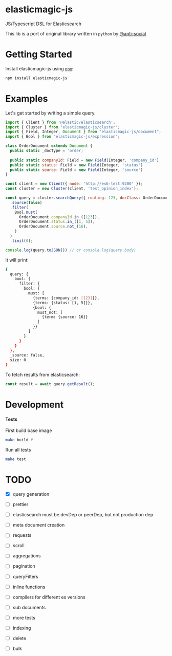 elasticmagic-js
===============

JS/Typescript DSL for Elasticsearch

This lib is a port of original library written in `python` by [@anti-social]( https://github.com/anti-social/elasticmagic )

# Getting Started

Install elasticmagic-js using [`npm`](https://www.npmjs.com/):

```bash
npm install elasticmagic-js
```

# Examples

Let's get started by writing a simple query.

```javascript
import { Client } from '@elastic/elasticsearch';
import { Cluster } from "elasticmagic-js/cluster";
import { Field, Integer, Document } from "elasticmagic-js/document";
import { Bool } from "elasticmagic-js/expression";

class OrderDocument extends Document {
  public static _docType = 'order;
  
  public static companyId: Field = new Field(Integer, 'company_id')
  public static status: Field = new Field(Integer, 'status')
  public static source: Field = new Field(Integer, 'source')
}

const client = new Client({ node: 'http://es6-test:9200' });
const cluster = new Cluster(client, 'test_opinion_index');

const query = cluster.searchQuery({ routing: 123, docClass: OrderDocument })
  .source(false)
  .filter(
    Bool.must(
      OrderDocument.companyId.in_([123]),
      OrderDocument.status.in_([1, 5]),
      OrderDocument.source.not_(16),
    )
  )
  .limit(0);

console.log(query.toJSON()) // or console.log(query.body)
```

It will print:

```bash
{
  query: {
    bool: {
      filter: {
        bool: {
          must: [
            {terms: {company_id: [123]}},
            {terms: {status: [1, 5]}},
            {bool: {
              must_not: [
                {term: {source: 16}}
              ]
            }}
          ]
        }
      }
    }
  },
  _source: false,
  size: 0
}
```

To fetch results from elasticsearch:

```javascript
const result = await query.getResult();
```

# Development


#### Tests

First build base image

```bash
make build # 
```

Run all tests

```bash
make test
```

# TODO

- [x] query generation
- [ ] prettier
- [ ] elasticsearch must be devDep or peerDep, but not production dep
- [ ] meta document creation
- [ ] requests
- [ ] scroll
- [ ] aggregations
- [ ] pagination
- [ ] queryFilters
- [ ] inline functions
- [ ] compilers for different es versions
- [ ] sub documents
- [ ] more tests
- [ ] indexing
- [ ] delete
- [ ] bulk

